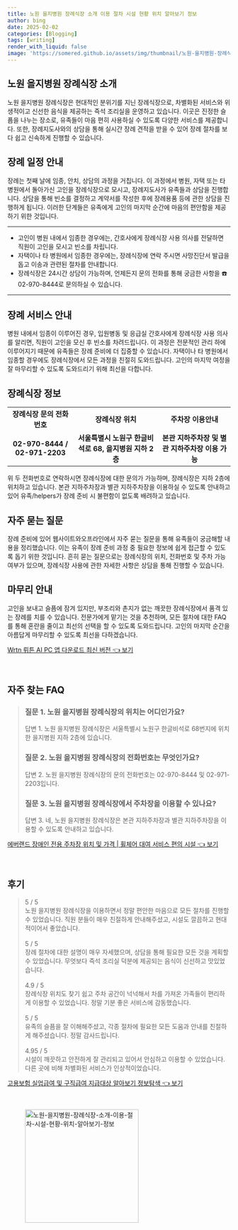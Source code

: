 ```yaml
---
title: 노원 을지병원 장례식장 소개 이용 절차 시설 현황 위치 알아보기 정보
author: bing
date: 2025-02-02
categories: [Blogging]
tags: [writing]
render_with_liquid: false
image: 'https://somered.github.io/assets/img/thumbnail/노원-을지병원-장례식장-소개-이용-절차-시설-현황-위치-알아보기-정보.webp'
---
```



<h2 id='노원_을지병원_장례식장_소개'>노원 을지병원 장례식장 소개</h2>

<p>노원 을지병원 장례식장은 현대적인 분위기를 지닌 장례식장으로, 차별화된 서비스와 위생적이고 신선한 음식을 제공하는 즉석 조리실을 운영하고 있습니다. 이곳은 진정한 슬픔을 나누는 장소로, 유족들이 마음 편히 사용하실 수 있도록 다양한 서비스를 제공합니다. 또한, 장례지도사와의 상담을 통해 실시간 장례 견적을 받을 수 있어 장례 절차를 보다 쉽고 신속하게 진행할 수 있습니다.</p>

<h2 id='장례_일정_안내'>장례 일정 안내</h2>

<p>장례는 첫째 날에 임종, 안치, 상담의 과정을 거칩니다. 이 과정에서 병원, 자택 또는 타 병원에서 돌아가신 고인을 장례식장으로 모시고, 장례지도사가 유족들과 상담을 진행합니다. 상담을 통해 빈소를 결정하고 계약서를 작성한 후에 장례용품 등에 관한 상담을 진행하게 됩니다. 이러한 단계들은 유족에게 고인의 마지막 순간에 마음의 편안함을 제공하기 위한 것입니다.</p>

<hr />

<ul>
    <li>고인이 병원 내에서 임종한 경우에는, 간호사에게 장례식장 사용 의사를 전달하면 직원이 고인을 모시고 빈소를 차립니다.</li>
    <li>자택이나 타 병원에서 임종한 경우에는, 장례식장에 연락 주시면 사망진단서 발급을 돕고 이송과 관련된 절차를 안내합니다.</li>
    <li>장례식장은 24시간 상담이 가능하며, 언제든지 문의 전화를 통해 궁금한 사항을 ☎️ 02-970-8444로 문의하실 수 있습니다.</li>
</ul>

<hr />

<h2 id='장례_서비스_안내'>장례 서비스 안내</h2>

<p>병원 내에서 임종이 이루어진 경우, 입원병동 및 응급실 간호사에게 장례식장 사용 의사를 알리면, 직원이 고인을 모신 후 빈소를 차려드립니다. 이 과정은 전문적인 관리 하에 이루어지기 때문에 유족들은 장례 준비에 더 집중할 수 있습니다. 자택이나 타 병원에서 임종할 경우에도 장례식장에서 모든 과정을 친절히 도와드립니다. 고인의 마지막 여정을 잘 마무리할 수 있도록 도와드리기 위해 최선을 다합니다.</p>

<h2 id='장례식장_정보'>장례식장 정보</h2>

<table>
    <tr>
        <td style="text-align: center; height: 17px;"><b>장례식장 문의 전화번호</b></td>
        <td style="text-align: center; height: 17px;"><b>장례식장 위치</b></td>
        <td style="text-align: center; height: 17px;"><b>주차장 이용안내</b></td>
    </tr>
    <tr>
        <td style="text-align: center; height: 17px;"><b>02-970-8444 / 02-971-2203</b></td>
        <td style="text-align: center; height: 17px;"><b>서울특별시 노원구 한글비석로 68, 을지병원 지하 2층</b></td>
        <td style="text-align: center; height: 17px;"><b>본관 지하주차장 및 별관 지하주차장 이용 가능</b></td>
    </tr>
</table>

<p>위 두 전화번호로 연락하시면 장례식장에 대한 문의가 가능하며, 장례식장은 지하 2층에 위치하고 있습니다. 본관 지하주차장과 별관 지하주차장을 이용하실 수 있도록 안내하고 있어 유족/helpers가 장례 준비 시 불편함이 없도록 배려하고 있습니다.</p>

<h2 id='자주_묻는_질문'>자주 묻는 질문</h2>

<p>장례 준비에 있어 웹사이트와오프라인에서 자주 묻는 질문을 통해 유족들이 궁금해할 내용을 정리했습니다. 이는 유족이 장례 준비 과정 중 필요한 정보에 쉽게 접근할 수 있도록 돕기 위한 것입니다. 흔히 묻는 질문으로는 장례식장의 위치, 전화번호 및 주차 가능 여부가 있으며, 장례식장 사용에 관한 자세한 사항은 상담을 통해 진행할 수 있습니다.</p>

<h2 id='마무리_안내'>마무리 안내</h2>

<p>고인을 보내고 슬픔에 잠겨 있지만, 부조리와 촌지가 없는 깨끗한 장례식장에서 품격 있는 장례를 치를 수 있습니다. 전문가에게 맡기는 것을 추천하며, 모든 절차에 대한 FAQ를 통해 혼란을 줄이고 최선의 선택을 할 수 있도록 도와드립니다. 고인의 마지막 순간을 아름답게 마무리할 수 있도록 최선을 다하겠습니다.</p>


<p><a class="click-button" title="Wrtn 뤼튼 AI PC 앱 다운로드 최신 버전" href="https://somered.github.io/posts/Wrtn-%EB%A4%BC%ED%8A%BC-AI-PC-%EC%95%B1-%EB%8B%A4%EC%9A%B4%EB%A1%9C%EB%93%9C-%EC%B5%9C%EC%8B%A0-%EB%B2%84%EC%A0%84/" rel="dofollow">Wrtn 뤼튼 AI PC 앱 다운로드 최신 버전 👈 보기</a></p><br>
<h2 id='자주_찾는_FAQ'>자주 찾는 FAQ</h2>
<div itemscope="" itemtype="https://schema.org/FAQPage"> 
<blockquote> 
<div itemscope="" itemprop="mainEntity" itemtype="https://schema.org/Question"> 
<h3 itemprop="name">질문 1. 노원 을지병원 장례식장의 위치는 어디인가요?</h3> 
<div itemscope="" itemprop="acceptedAnswer" itemtype="https://schema.org/Answer"> 
<span itemprop="text"> 
<p>답변 1. 노원 을지병원 장례식장은 서울특별시 노원구 한글비석로 68번지에 위치한 을지병원 지하 2층에 있습니다.</p> 
</span> 
</div> 
</div> 

<div itemscope="" itemprop="mainEntity" itemtype="https://schema.org/Question"> 
<h3 itemprop="name">질문 2. 노원 을지병원 장례식장의 전화번호는 무엇인가요?</h3> 
<div itemscope="" itemprop="acceptedAnswer" itemtype="https://schema.org/Answer"> 
<span itemprop="text"> 
<p>답변 2. 노원 을지병원 장례식장의 문의 전화번호는 02-970-8444 및 02-971-2203입니다.</p> 
</span> 
</div> 
</div> 

<div itemscope="" itemprop="mainEntity" itemtype="https://schema.org/Question"> 
<h3 itemprop="name">질문 3. 노원 을지병원 장례식장에서 주차장을 이용할 수 있나요?</h3> 
<div itemscope="" itemprop="acceptedAnswer" itemtype="https://schema.org/Answer"> 
<span itemprop="text"> 
<p>답변 3. 네, 노원 을지병원 장례식장은 본관 지하주차장과 별관 지하주차장을 이용할 수 있도록 안내하고 있습니다.</p> 
</span> 
</div> 
</div> 
</blockquote> 
</div>
<p><a class="click-button" title="에버랜드 장애인 전용 주차장 위치 및 가격 | 휠체어 대여 서비스 편의 시설" href="https://somered.github.io/posts/%EC%97%90%EB%B2%84%EB%9E%9C%EB%93%9C-%EC%9E%A5%EC%95%A0%EC%9D%B8-%EC%A0%84%EC%9A%A9-%EC%A3%BC%EC%B0%A8%EC%9E%A5-%EC%9C%84%EC%B9%98-%EB%B0%8F-%EA%B0%80%EA%B2%A9-%ED%9C%A0%EC%B2%B4%EC%96%B4-%EB%8C%80%EC%97%AC-%EC%84%9C%EB%B9%84%EC%8A%A4-%ED%8E%B8%EC%9D%98-%EC%8B%9C%EC%84%A4/" rel="dofollow">에버랜드 장애인 전용 주차장 위치 및 가격 | 휠체어 대여 서비스 편의 시설 👈 보기</a></p><br>
<h2 id='후기'>후기</h2>
<div itemscope itemtype="https://schema.org/Product">
  <blockquote>
  <div itemprop="review" itemscope itemtype="https://schema.org/Review">
      <div itemprop="reviewRating" itemscope itemtype="https://schema.org/Rating"> <span itemprop="ratingValue">5</span> / <span itemprop="bestRating">5</span> </div>
      <span itemprop="reviewBody">노원 을지병원 장례식장을 이용하면서 정말 편안한 마음으로 모든 절차를 진행할 수 있었습니다. 직원 분들이 매우 친절하게 안내해주셨고, 시설도 깔끔하고 현대적이어서 좋았습니다.</span>
  </div>
  <br>
  <div itemprop="review" itemscope itemtype="https://schema.org/Review">
      <div itemprop="reviewRating" itemscope itemtype="https://schema.org/Rating"> <span itemprop="ratingValue">5</span> / <span itemprop="bestRating">5</span> </div>
      <span itemprop="reviewBody">장례 절차에 대한 설명이 매우 자세했으며, 상담을 통해 필요한 모든 것을 계획할 수 있었습니다. 무엇보다 즉석 조리실 덕분에 제공되는 음식이 신선하고 맛있었습니다.</span>
  </div>
  <br>
  <div itemprop="review" itemscope itemtype="https://schema.org/Review">
      <div itemprop="reviewRating" itemscope itemtype="https://schema.org/Rating"> <span itemprop="ratingValue">4.9</span> / <span itemprop="bestRating">5</span> </div>
      <span itemprop="reviewBody">장례식장 위치도 찾기 쉽고 주차 공간이 넉넉해서 차를 가져온 가족들이 편리하게 이용할 수 있었습니다. 정말 기분 좋은 서비스에 감동했습니다.</span>
  </div>
  <br>
  <div itemprop="review" itemscope itemtype="https://schema.org/Review">
      <div itemprop="reviewRating" itemscope itemtype="https://schema.org/Rating"> <span itemprop="ratingValue">5</span> / <span itemprop="bestRating">5</span> </div>
      <span itemprop="reviewBody">유족의 슬픔을 잘 이해해주셨고, 각종 절차에 필요한 모든 도움과 안내를 친절하게 해주셨습니다. 정말 감사드립니다.</span>
  </div>
  <br>
  <div itemprop="review" itemscope itemtype="https://schema.org/Review">
      <div itemprop="reviewRating" itemscope itemtype="https://schema.org/Rating"> <span itemprop="ratingValue">4.95</span> / <span itemprop="bestRating">5</span> </div>
      <span itemprop="reviewBody">시설이 깨끗하고 안전하게 잘 관리되고 있어서 안심하고 이용할 수 있었습니다. 다른 곳에 비해 차별화된 서비스가 인상적이었습니다.</span>
  </div>
  </blockquote>
</div>
<p><a class="click-button" title="고용보험 실업급여 및 구직급여 지급대상 알아보기 정보탐색" href="https://somered.github.io/posts/%EA%B3%A0%EC%9A%A9%EB%B3%B4%ED%97%98-%EC%8B%A4%EC%97%85%EA%B8%89%EC%97%AC-%EB%B0%8F-%EA%B5%AC%EC%A7%81%EA%B8%89%EC%97%AC-%EC%A7%80%EA%B8%89%EB%8C%80%EC%83%81-%EC%95%8C%EC%95%84%EB%B3%B4%EA%B8%B0-%EC%A0%95%EB%B3%B4%ED%83%90%EC%83%89/" rel="dofollow">고용보험 실업급여 및 구직급여 지급대상 알아보기 정보탐색 👈 보기</a></p><br>
<figure class="image"><img src="https://somered.github.io/assets/img/thumbnail/노원-을지병원-장례식장-소개-이용-절차-시설-현황-위치-알아보기-정보.webp" alt="노원-을지병원-장례식장-소개-이용-절차-시설-현황-위치-알아보기-정보" width="256" height="256"></figure>